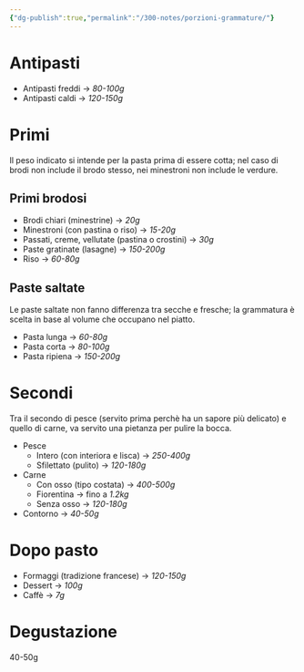 ```yaml
---
{"dg-publish":true,"permalink":"/300-notes/porzioni-grammature/"}
---
```


# Antipasti
- Antipasti freddi  → *80-100g*
- Antipasti caldi → *120-150g*
# Primi
Il peso indicato si intende per la pasta prima di essere cotta; nel caso di brodi non include il brodo stesso, nei minestroni non include le verdure.
## Primi brodosi
- Brodi chiari (minestrine) → *20g*
- Minestroni (con pastina o riso) → *15-20g*
- Passati, creme, vellutate (pastina o crostini) → *30g*
- Paste gratinate (lasagne) → *150-200g*
- Riso → *60-80g*
## Paste saltate
Le paste saltate non fanno differenza tra secche e fresche; la grammatura è scelta in base al volume che occupano nel piatto.
- Pasta lunga → *60-80g*
- Pasta corta  → *80-100g*
- Pasta ripiena → *150-200g*
# Secondi
Tra il secondo di pesce (servito prima perchè ha un sapore più delicato) e quello di carne, va servito una pietanza per pulire la bocca.
- Pesce
	- Intero (con interiora e lisca) → *250-400g*
	- Sfilettato (pulito) → *120-180g*
- Carne
	- Con osso (tipo costata) → *400-500g*
	- Fiorentina → fino a *1.2kg*
	- Senza osso → *120-180g*
- Contorno → *40-50g*
# Dopo pasto
- Formaggi (tradizione francese) → *120-150g*
- Dessert → *100g*
- Caffè → *7g*
# Degustazione
40-50g